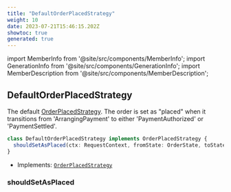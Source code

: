 ```yaml
---
title: "DefaultOrderPlacedStrategy"
weight: 10
date: 2023-07-21T15:46:15.202Z
showtoc: true
generated: true
---
```

<!-- This file was generated from the Vendure source. Do not modify. Instead, re-run the "docs:build" script -->
import MemberInfo from '@site/src/components/MemberInfo';
import GenerationInfo from '@site/src/components/GenerationInfo';
import MemberDescription from '@site/src/components/MemberDescription';


## DefaultOrderPlacedStrategy

<GenerationInfo sourceFile="packages/core/src/config/order/default-order-placed-strategy.ts" sourceLine="14" packageName="@vendure/core" />

The default <a href='/reference/typescript-api/orders/order-placed-strategy#orderplacedstrategy'>OrderPlacedStrategy</a>. The order is set as "placed" when it transitions from
'ArrangingPayment' to either 'PaymentAuthorized' or 'PaymentSettled'.

```ts title="Signature"
class DefaultOrderPlacedStrategy implements OrderPlacedStrategy {
  shouldSetAsPlaced(ctx: RequestContext, fromState: OrderState, toState: OrderState, order: Order) => boolean;
}
```
* Implements: <code><a href='/reference/typescript-api/orders/order-placed-strategy#orderplacedstrategy'>OrderPlacedStrategy</a></code>



<div className="members-wrapper">

### shouldSetAsPlaced

<MemberInfo kind="method" type="(ctx: <a href='/reference/typescript-api/request/request-context#requestcontext'>RequestContext</a>, fromState: <a href='/reference/typescript-api/orders/order-process#orderstate'>OrderState</a>, toState: <a href='/reference/typescript-api/orders/order-process#orderstate'>OrderState</a>, order: <a href='/reference/typescript-api/entities/order#order'>Order</a>) => boolean"   />




</div>
